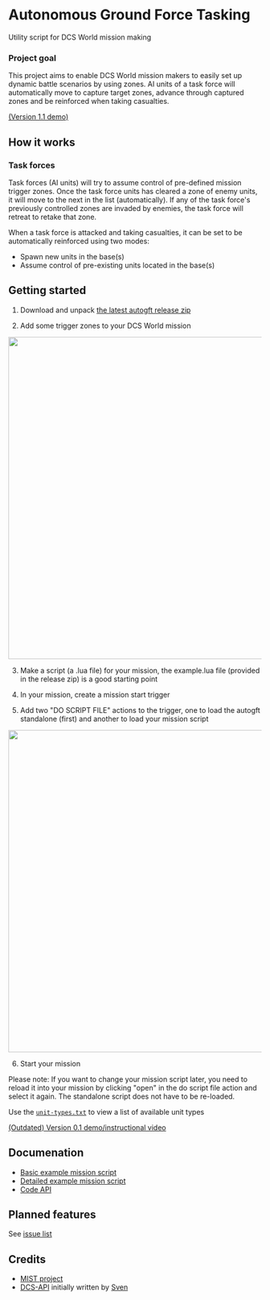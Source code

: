 # Autonomous Ground Force Tasking
Utility script for DCS World mission making

### Project goal
This project aims to enable DCS World mission makers to easily set up dynamic battle scenarios by using zones. AI units of a task force will automatically move to capture target zones, advance through captured zones and be reinforced when taking casualties.

[(Version 1.1 demo)](https://www.youtube.com/watch?v=Cqv3Mj-Ss58&feature=youtu.be)

## How it works

### Task forces
Task forces (AI units) will try to assume control of pre-defined mission trigger zones. Once the task force units has cleared a zone of enemy units, it will move to the next in the list (automatically). If any of the task force's previously controlled zones are invaded by enemies, the task force will retreat to retake that zone.

When a task force is attacked and taking casualties, it can be set to be automatically reinforced using two modes:
* Spawn new units in the base(s)
* Assume control of pre-existing units located in the base(s)

## Getting started
1. Download and unpack [the latest autogft release zip](https://github.com/birgersp/dcs-autogft/releases/latest/)  

2. Add some trigger zones to your DCS World mission  
<img src="https://cloud.githubusercontent.com/assets/5260237/21239139/ef528744-c305-11e6-9fa4-d19f45ac4b78.jpg" width="640"/>

3. Make a script (a .lua file) for your mission, the example.lua file (provided in the release zip) is a good starting point  

4. In your mission, create a mission start trigger  

5. Add two "DO SCRIPT FILE" actions to the trigger, one to load the autogft standalone (first) and another to load your mission script  
<img src="https://cloud.githubusercontent.com/assets/5260237/21239387/f762718c-c306-11e6-8f58-07480400e8fb.jpg" width="640"/>

6. Start your mission

Please note: If you want to change your mission script later, you need to reload it into your mission by clicking "open" in the do script file action and select it again. The standalone script does not have to be re-loaded.  

Use the [`unit-types.txt`](https://raw.githubusercontent.com/birgersp/dcs-unit-types/master/unit-types.txt) to view a list of available unit types

[(Outdated) Version 0.1 demo/instructional video](https://www.youtube.com/watch?v=bmTS60qrF5g)

## Documenation
- [Basic example mission script](https://raw.githubusercontent.com/birgersp/dcs-autogft/master/example/example-simple.lua)
- [Detailed example mission script](https://raw.githubusercontent.com/birgersp/dcs-autogft/master/example/example-detailed.lua)
- [Code API](https://birgersp.github.io/dcs-autogft/)

## Planned features
See [issue list](https://github.com/birgersp/dcs-autogft/issues)

## Credits
- [MIST project](https://github.com/mrSkortch/MissionScriptingTools)
- [DCS-API](https://github.com/FlightControl-Master/DCS-API) initially written by [Sven](https://github.com/FlightControl-Master)
